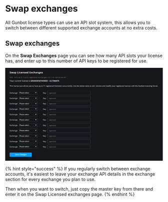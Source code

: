# Swap exchanges

All Gunbot license types can use an API slot system, this allows you to switch between different supported exchange accounts at no extra costs.

## Swap exchanges

On the **Swap Exchanges** page you can see how many API slots your license has, and enter up to this number of API keys to be registered for use.

![](../../../.gitbook/assets/image-3.png)

{% hint style="success" %}
If you regularly switch between exchange accounts, it's easiest to leave your exchange API details in the exchange section for every exchange you plan to use.

Then when you want to switch, just copy the master key from there and enter it on the Swap Licensed exchanges page.
{% endhint %}


